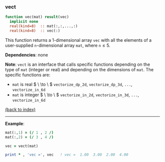 
### vect

```fortran
function vec(mat) result(vec)
  implicit none
  real(kind=8)  :: mat(:,:,...,:)
  real(kind=8)  :: vec(:)
```

This function returns a 1-dimensional array ```vec``` with all the elements of a user-supplied ```n```-dimensional array ```mat```, where ```n```$\leq5$.

**Dependencies**: none

**Note**: ```vect``` is an interface that calls specific functions depending on the type of ```mat``` (integer or real) and depending on the dimensions of ```mat```. The specific functions are:
- ```mat``` is real $ \ \to \ $ ```vectorize_dp_2d```, ```vectorize_dp_3d```, ```...```, ```vectorize_in_6d```
- ```mat``` is integer $ \ \to \ $ ```vectorize_in_2d```, ```vectorize_in_3d```, ```...```, ```vectorize_in_6d```

[(back to index)](../index.md)

---

**Example**:

```fortran
mat(:,1) = (/ 1 , 2 /)
mat(:,2) = (/ 3 , 4 /)

vec = vect(mat)

print * , 'vec =', vec   ! vec =  1.00  3.00  2.00  4.00
```




